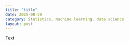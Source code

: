 ```yaml
---
title: "title"
date: 2025-08-30
category: Statistics, machine learning, data science
layout: post
---
```


Text
